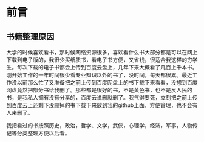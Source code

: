 # 前言

## 书籍整理原因

大学的时候喜欢看书，那时候网络资源很多，喜欢看什么书大部分都是可以在网上下载到电子版的，我很少买纸质书，看电子书方便，又省钱，很适合我这样的穷学生。每次下载的电子书都会上传到百度云盘上，几年下来大概看了几百上千本书。刚开始工作的一年时间很少看专业知识以外的书了，没时间，每天都很累。最近工作没以前那么忙了又准备把之前上传到百度网盘上的书下载下来看看，没想到百度网盘竟然把部分书给我删了。那些都是很好的书，不是黄色书，也不是反人民的书，是我私人拥有没有分享的，百度云说删就删了。我气得要死，立刻把之前上传到百度云上还剩下没删掉的书下载下来放到我的github上面，方便管理，也不会有人来删了。

我把看过的书按照历史，政治，哲学、文学，武侠，心理学，经济，军事，人物传记等分类整理方便以后看。



